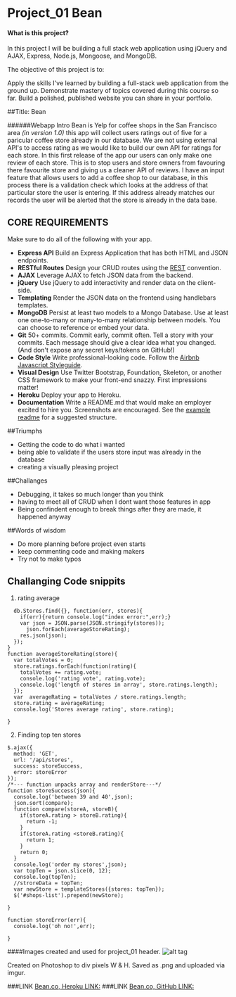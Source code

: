 # Project_01 Bean
#### What is this project?
In this project I will be building a full stack web application using jQuery and AJAX, Express, Node.js, Mongoose, and MongoDB.

The objective of this project is to:

Apply the skills I've learned by building a full-stack web application from the ground up.
Demonstrate mastery of topics covered during this course so far.
Build a polished, published website you can share in your portfolio.

##Title: Bean

######Webapp Intro
Bean is Yelp for coffee shops in the San Francisco area *(in version 1.0)* this app will collect users ratings out of five for a
paricular coffee store already in our database. We are not using external API's to access rating as we would like to build our own
API for ratings for each store. In this first release of the app our users can only make one review of each store. This is to stop users and store owners from favouring there favourite store and giving us a cleaner API of reviews.
I have an input feature that allows users to add a coffee shop to our database, in this process there is a validation check which looks
at the address of that particular store the user is entering. If this address already matches our records the user will be alerted that the store is already in the data base.

## CORE REQUIREMENTS
Make sure to do all of the following with your app.

* **Express API** Build an Express Application that has both HTML and JSON endpoints.
* **RESTful Routes** Design your CRUD routes using the [REST](http://restfulrouting.com/mappings/resources) convention.
* **AJAX** Leverage AJAX to fetch JSON data from the backend.
* **jQuery** Use jQuery to add interactivity and render data on the client-side.  
* **Templating** Render the JSON data on the frontend using handlebars templates.  
* **MongoDB** Persist at least two models to a Mongo Database. Use at least one one-to-many or many-to-many relationship between models. You can choose to reference or embed your data.  
* **Git** 50+ commits. Commit early, commit often. Tell a story with your commits. Each message should give a clear idea what you changed. (And don't expose any secret keys/tokens on GitHub!)
* **Code Style** Write professional-looking code. Follow the [Airbnb Javascript Styleguide](https://github.com/airbnb/javascript/tree/master/es5).
* **Visual Design** Use Twitter Bootstrap, Foundation, Skeleton, or another CSS framework to make your front-end snazzy. First impressions matter!
* **Heroku** Deploy your app to Heroku.
* **Documentation** Write a README.md that would make an employer excited to hire you. Screenshots are encouraged. See the [example readme](./example-readme.md) for a suggested structure.

##Triumphs
* Getting the code to do what i wanted
* being able to validate if the users store input was already in the database
* creating a visually pleasing project

##Challanges
* Debugging, it takes so much longer than you think
* having to meet all of CRUD when I dont want those features in app
* Being confindent enough to break things after they are made, it happened anyway

##Words of wisdom
* Do more planning before project even starts
* keep commenting code and making makers
* Try not to make typos

## Challanging Code snippits
1. rating average
```
  db.Stores.find({}, function(err, stores){
    if(err){return console.log("index error:",err);}
    var json = JSON.parse(JSON.stringify(stores));
      json.forEach(averageStoreRating);
    res.json(json);
  });
}
function averageStoreRating(store){
  var totalVotes = 0;
  store.ratings.forEach(function(rating){
    totalVotes += rating.vote;
    console.log('rating vote', rating.vote);
    console.log('length of stores in array', store.ratings.length);
  });
  var  averageRating = totalVotes / store.ratings.length;
  store.rating = averageRating;
  console.log('Stores average rating', store.rating);

}
```
2. Finding top ten stores
```
$.ajax({
  method: 'GET',
  url: '/api/stores',
  success: storeSuccess,
  error: storeError
});
/*--- function unpacks array and renderStore---*/
function storeSuccess(json){
  console.log('between 39 and 40',json);
  json.sort(compare);
  function compare(storeA, storeB){
    if(storeA.rating > storeB.rating){
      return -1;
    }
    if(storeA.rating <storeB.rating){
      return 1;
    }
    return 0;
  }
  console.log('order my stores',json);
  var topTen = json.slice(0, 12);
  console.log(topTen);
  //stroreData = topTen;
  var newStore = templateStores({stores: topTen});
  $('#shops-list').prepend(newStore);

}

function storeError(err){
  console.log('oh no!',err);

}
```

####Images created and used for project_01 header.
![alt tag](http://i.imgur.com/vep8sGk.jpg)

Created on Photoshop to div pixels W & H. Saved as .png and uploaded via imgur.


###LINK
[Bean.co, Heroku LINK:](https://infinite-basin-75704.herokuapp.com/)
###LINK
[Bean.co, GitHub LINK:](https://github.com/adamrobertreid/project_01)

